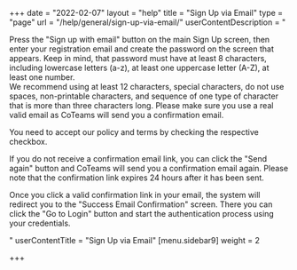 +++
date = "2022-02-07"
layout = "help"
title = "Sign Up via Email"
type = "page"
url = "/help/general/sign-up-via-email/"
userContentDescription = "<p>Press the \"Sign up with email\" button on the main Sign Up screen, then enter your registration email and create the password on the screen that appears. Keep in mind, that password must have at least 8 characters, including lowercase letters (a-z), at least one uppercase letter (A-Z), at least one number.<br>We recommend using at least 12 characters, special characters, do not use spaces, non-printable characters, and sequence of one type of character that is more than three characters long. Please make sure you use a real valid email as CoTeams will send you a confirmation email.</p><p>You need to accept our policy and terms by checking the respective checkbox.</p><p>If you do not receive a confirmation email link, you can click the \"Send again\" button and CoTeams will send you a confirmation email again. Please note that the confirmation link expires 24 hours after it has been sent.</p><p>Once you click a valid confirmation link in your email, the system will redirect you to the \"Success Email Confirmation\" screen. There you can click the \"Go to Login\" button and start the authentication process using your credentials.</p>"
userContentTitle = "Sign Up via Email"
[menu.sidebar9]
weight = 2

+++
